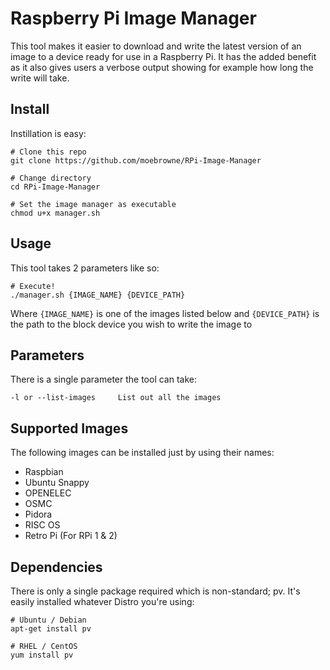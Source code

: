 # Raspberry Pi Image Manager 

This tool makes it easier to download and write the latest version of an image to a device ready for use in a Raspberry Pi.
It has the added benefit as it also gives users a verbose output showing for example how long the write will take.

## Install

Instillation is easy:

    # Clone this repo
    git clone https://github.com/moebrowne/RPi-Image-Manager
    
    # Change directory
    cd RPi-Image-Manager
    
    # Set the image manager as executable
    chmod u+x manager.sh

## Usage

This tool takes 2 parameters like so:

    # Execute!
    ./manager.sh {IMAGE_NAME} {DEVICE_PATH}

Where `{IMAGE_NAME}` is one of the images listed below and `{DEVICE_PATH}` is the path to the block device you wish to write the image to

## Parameters

There is a single parameter the tool can take:

    -l or --list-images		List out all the images

## Supported Images

The following images can be installed just by using their names:

- Raspbian
- Ubuntu Snappy
- OPENELEC
- OSMC
- Pidora
- RISC OS
- Retro Pi (For RPi 1 & 2)

## Dependencies

There is only a single package required which is non-standard; pv. It's easily installed whatever Distro you're using:

    # Ubuntu / Debian
    apt-get install pv
    
    # RHEL / CentOS
    yum install pv
